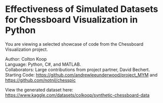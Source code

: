 # Effectiveness of Simulated Datasets for Chessboard Visualization in Python

You are viewing a selected showcase of code from the Chessboard Visualization project.

Author: Colton Koop  
Language: Python, C#, and MATLAB.  
Collaborators: Large contributions from project partner, David Bechert.  
Starting Code: https://github.com/andrewleeunderwood/project_MYM and https://github.com/notnil/chesspic

View the generated dataset here: https://www.kaggle.com/datasets/colkoop/synthetic-chessboard-data

